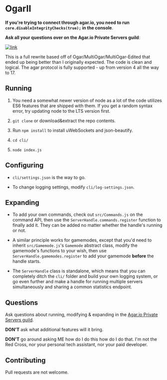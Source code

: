 # OgarII

**If you're trying to connect through agar.io, you need to run `core.disableIntegrityChecks(true);` in the console**.

**Ask all your questions over on the Agar.io Private Servers guild**:

[![link](https://discordapp.com/api/guilds/407210435721560065/embed.png?style=banner2)](https://discord.gg/66X2ESb)

This is a full rewrite based off of Ogar/MultiOgar/MultiOgar-Edited that ended up being better than I originally expected. The code is clean and logical. The agar protocol is fully supported - up from version 4 all the way to 17.

## Running

1. You need a somewhat newer version of node as a lot of the code utilizes ES6 features that are shipped with them. If you get a random syntax error, try updating node to the LTS version first.

2. `git clone` or download&extract the repo contents.

3. Run `npm install` to install uWebSockets and json-beautify.

4. `cd cli/`

5. `node index.js`

## Configuring

- `cli/settings.json` is the way to go.

- To change logging settings, modify `cli/log-settings.json`.

## Expanding

- To add your own commands, check out `src/Commands.js` on the command API, then use the `ServerHandle.commands.register` function to finally add it. They can be added no matter whether the handle's running or not.

- A similar principle works for gamemodes, except that you'd need to inherit `src/Gamemode.js`'s `Gamemode` abstract class, modify the gamemode's functions to your wish, then use `ServerHandle.gamemodes.register` to add your gamemode **before** the handle starts.

- The `ServerHandle` class is standalone, which means that you can completely ditch the `cli/` folder and build your own logging system, or go even further and make a handle for running multiple servers simultaneously and sharing a common statistics endpoint.

## Questions

Ask questions about running, modifying & expanding in the [Agar.io Private Servers guild](https://discord.gg/27v68Sb).

**DON'T** ask what additional features will it bring.

**DON'T** go around asking ME how do I do this how do I do that. I'm not the Red Cross, nor your personal tech assistant, nor your paid developer.

## Contributing

Pull requests are not welcome.

